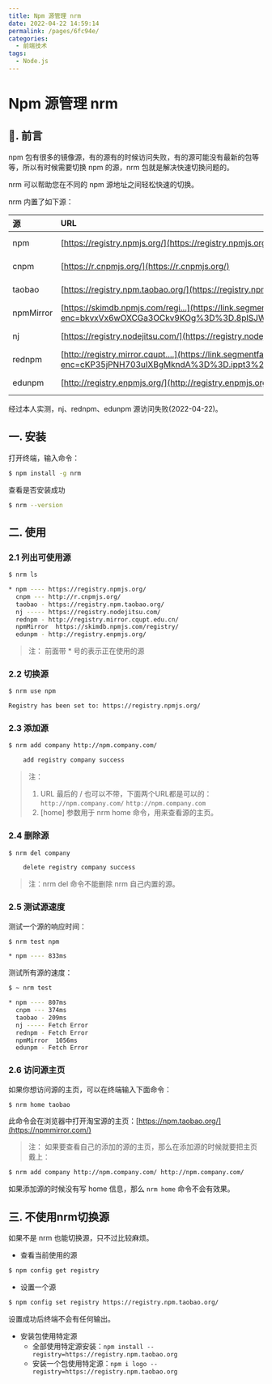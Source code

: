 ```yaml
---
title: Npm 源管理 nrm
date: 2022-04-22 14:59:14
permalink: /pages/6fc94e/
categories:
  - 前端技术
tags:
  - Node.js
---
```


# Npm 源管理 nrm

## 📖. 前言

npm 包有很多的镜像源，有的源有的时候访问失败，有的源可能没有最新的包等等，所以有时候需要切换 npm 的源，nrm 包就是解决快速切换问题的。

nrm 可以帮助您在不同的 npm 源地址之间轻松快速的切换。

nrm 内置了如下源：

| 源        | URL                                                                                                                                                                              | 主页                                                                |
|:----------|:---------------------------------------------------------------------------------------------------------------------------------------------------------------------------------|:-------------------------------------------------------------------|
| npm       | [https://registry.npmjs.org/](https://registry.npmjs.org/)                                                                                                                       | [https://www.npmjs.com/](https://www.npmjs.com/)                   |
| cnpm      | [https://r.cnpmjs.org/](https://r.cnpmjs.org/)                                                                                                                                   | [https://cnpmjs.org/](https://cnpmjs.org/)                         |
| taobao    | [https://registry.npm.taobao.org/](https://registry.npm.taobao.org/)                                                                                                             | [https://npm.taobao.org/](https://npm.taobao.org/)                 |
| npmMirror | [https://skimdb.npmjs.com/regi...](https://link.segmentfault.com/?enc=bkvxVx6wOXCGa3OCkv9KOg%3D%3D.8plSJWIwA52Y4ZWppDkSj38OwQZe%2B2MjFHK11R9ylnqL8WjB0DcJ6OhP2w7wBt5I)           |                                                                    |
| nj        | [https://registry.nodejitsu.com/](https://registry.nodejitsu.com/)                                                                                                               | [https://www.nodejitsu.com/](https://www.nodejitsu.com/)           |
| rednpm    | [http://registry.mirror.cqupt....](https://link.segmentfault.com/?enc=cKP35jPNH703uIXBgMkndA%3D%3D.ippt3%2FA%2BGQzvxU11aA240hVKEZJbVrPb%2BO6DrZzSJ%2FFeOdzP%2F59q%2Fyi9Obk9udF0) | [http://npm.mirror.cqupt.edu.cn/](http://npm.mirror.cqupt.edu.cn/) |
| edunpm    | [http://registry.enpmjs.org/](http://registry.enpmjs.org/)                                                                                                                       | [http://www.enpmjs.org/](http://www.enpmjs.org/)                   |

经过本人实测，nj、rednpm、edunpm 源访问失败(2022-04-22)。

## 一. 安装

打开终端，输入命令：

```bash
$ npm install -g nrm
```

查看是否安装成功

```bash
$ nrm --version
```

## 二. 使用

### 2.1 列出可使用源

```bash
$ nrm ls

* npm ---- https://registry.npmjs.org/
  cnpm --- http://r.cnpmjs.org/
  taobao - https://registry.npm.taobao.org/
  nj ----- https://registry.nodejitsu.com/
  rednpm - http://registry.mirror.cqupt.edu.cn/
  npmMirror  https://skimdb.npmjs.com/registry/
  edunpm - http://registry.enpmjs.org/
```

> 注： 前面带 * 号的表示正在使用的源

### 2.2 切换源

```bash
$ nrm use npm

Registry has been set to: https://registry.npmjs.org/
```

### 2.3 添加源

```bash
$ nrm add company http://npm.company.com/   

    add registry company success
```

> 注：
> 1. URL 最后的 / 也可以不带，下面两个URL都是可以的：
>    `http://npm.company.com/`
>    `http://npm.company.com`
> 2. [home] 参数用于 nrm home 命令，用来查看源的主页。

### 2.4 删除源

```bash
$ nrm del company

    delete registry company success
```

> 注：nrm del 命令不能删除 nrm 自己内置的源。

### 2.5 测试源速度

测试一个源的响应时间：

```bash
$ nrm test npm

* npm ---- 833ms
```

测试所有源的速度：

```bash
$ ~ nrm test

* npm ---- 807ms
  cnpm --- 374ms
  taobao - 209ms
  nj ----- Fetch Error
  rednpm - Fetch Error
  npmMirror  1056ms
  edunpm - Fetch Error
```

### 2.6 访问源主页

如果你想访问源的主页，可以在终端输入下面命令：

```bash
$ nrm home taobao
```

此命令会在浏览器中打开淘宝源的主页：[https://npm.taobao.org/](https://npmmirror.com/)

> 注：
>   如果要查看自己的添加的源的主页，那么在添加源的时候就要把主页戴上：

```bash
$ nrm add company http://npm.company.com/ http://npm.company.com/
```

如果添加源的时候没有写 home 信息，那么 `nrm home` 命令不会有效果。

## 三. 不使用nrm切换源

如果不是 nrm 也能切换源，只不过比较麻烦。

- 查看当前使用的源

```bash
$ npm config get registry
```

- 设置一个源

```bash
$ npm config set registry https://registry.npm.taobao.org/
```

设置成功后终端不会有任何输出。

- 安装包使用特定源
  - 全部使用特定源安装：`npm install --registry=https://registry.npm.taobao.org`
  - 安装一个包使用特定源：`npm i logo --registry=https://registry.npm.taobao.org`
